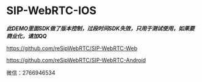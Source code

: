 # SIP-WebRTC-IOS
***此DEMO里面SDK做了版本控制，过段时间SDK失效，只用于测试使用，如果要商业化，请加QQ***

https://github.com/reSipWebRTC/SIP-WebRTC-Web

https://github.com/reSipWebRTC/SIP-WebRTC-Android


微信：2766946534
